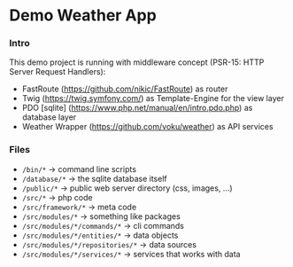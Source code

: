 # Demo Weather App

### Intro

This demo project is running with middleware concept (PSR-15: HTTP Server Request Handlers):
- FastRoute (https://github.com/nikic/FastRoute) as router 
- Twig (https://twig.symfony.com/) as Template-Engine for the view layer
- PDO [sqlite] (https://www.php.net/manual/en/intro.pdo.php) as database layer
- Weather Wrapper (https://github.com/voku/weather) as API services

### Files

- `/bin/*` -> command line scripts
- `/database/*` -> the sqlite database itself
- `/public/*` -> public web server directory (css, images, ...)
- `/src/*` -> php code 
- `/src/framework/*` -> meta code
- `/src/modules/*` -> something like packages
- `/src/modules/*/commands/*` -> cli commands
- `/src/modules/*/entities/*` -> data objects
- `/src/modules/*/repositories/*` -> data sources
- `/src/modules/*/services/*` -> services that works with data
